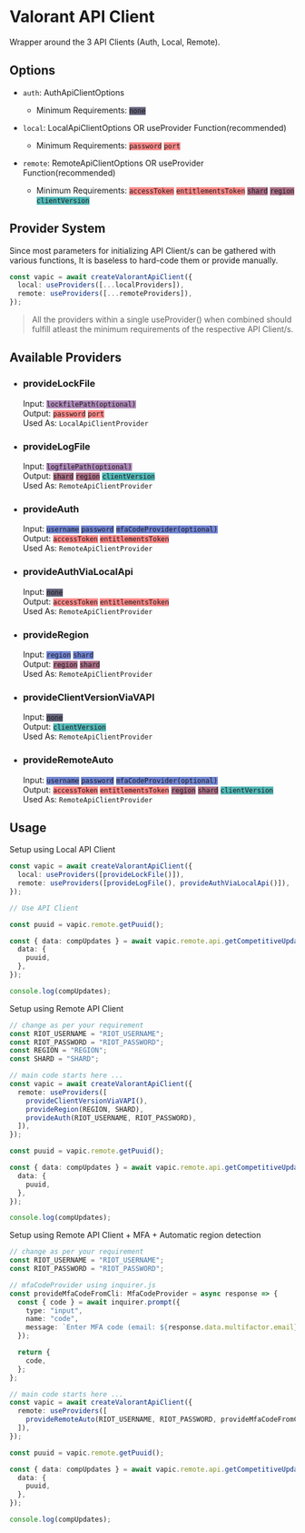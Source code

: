 # Valorant API Client

Wrapper around the 3 API Clients (Auth, Local, Remote).

## Options

- `auth`: AuthApiClientOptions

  - Minimum Requirements: <code style="background-color: #65647C">none</code>

- `local`: LocalApiClientOptions OR useProvider Function(recommended)

  - Minimum Requirements: <code style="background-color: #FD8A8A">password</code> <code style="background-color: #FD8A8A">port</code>

- `remote`: RemoteApiClientOptions OR useProvider Function(recommended)
  - Minimum Requirements: <code style="background-color: #FD8A8A">accessToken</code> <code style="background-color: #FD8A8A">entitlementsToken</code> <code style="background-color: #AC7088">shard</code> <code style="background-color: #AC7088">region</code> <code style="background-color: #54BAB9">clientVersion</code>

## Provider System

Since most parameters for initializing API Client/s can be gathered with various functions, It is baseless to hard-code them or provide manually.

```typescript
const vapic = await createValorantApiClient({
  local: useProviders([...localProviders]),
  remote: useProviders([...remoteProviders]),
});
```

> All the providers within a single useProvider() when combined should fulfill atleast the minimum requirements of the respective API Client/s.

## Available Providers

- ### provideLockFile

  Input: <code style="background-color: #B08BBB">lockfilePath(optional)</code> \
  Output: <code style="background-color: #FD8A8A">password</code> <code style="background-color: #FD8A8A">port</code> \
  Used As: `LocalApiClientProvider`

- ### provideLogFile

  Input: <code style="background-color: #B08BBB">logfilePath(optional)</code> \
  Output: <code style="background-color: #AC7088">shard</code> <code style="background-color: #AC7088">region</code> <code style="background-color: #54BAB9">clientVersion</code> \
  Used As: `RemoteApiClientProvider`

- ### provideAuth

  Input: <code style="background-color: #7286D3">username</code> <code style="background-color: #7286D3">password</code> <code style="background-color: #7286D3">mfaCodeProvider(optional)</code>\
  Output: <code style="background-color: #FD8A8A">accessToken</code> <code style="background-color: #FD8A8A">entitlementsToken</code> \
  Used As: `RemoteApiClientProvider`

- ### provideAuthViaLocalApi

  Input: <code style="background-color: #65647C">none</code> \
  Output: <code style="background-color: #FD8A8A">accessToken</code> <code style="background-color: #FD8A8A">entitlementsToken</code> \
  Used As: `RemoteApiClientProvider`

- ### provideRegion

  Input: <code style="background-color: #7286D3">region</code> <code style="background-color: #7286D3">shard</code> \
  Output: <code style="background-color: #AC7088">region</code> <code style="background-color: #AC7088">shard</code> \
  Used As: `RemoteApiClientProvider`

- ### provideClientVersionViaVAPI

  Input: <code style="background-color: #65647C">none</code> \
  Output: <code style="background-color: #54BAB9">clientVersion</code> \
  Used As: `RemoteApiClientProvider`

- ### provideRemoteAuto

  Input: <code style="background-color: #7286D3">username</code> <code style="background-color: #7286D3">password</code> <code style="background-color: #7286D3">mfaCodeProvider(optional)</code>\
  Output: <code style="background-color: #FD8A8A">accessToken</code> <code style="background-color: #FD8A8A">entitlementsToken</code> <code style="background-color: #AC7088">region</code> <code style="background-color: #AC7088">shard</code> <code style="background-color: #54BAB9">clientVersion</code> \
  Used As: `RemoteApiClientProvider`

## Usage

Setup using Local API Client

```typescript
const vapic = await createValorantApiClient({
  local: useProviders([provideLockFile()]),
  remote: useProviders([provideLogFile(), provideAuthViaLocalApi()]),
});

// Use API Client

const puuid = vapic.remote.getPuuid();

const { data: compUpdates } = await vapic.remote.api.getCompetitiveUpdates({
  data: {
    puuid,
  },
});

console.log(compUpdates);
```

Setup using Remote API Client

```typescript
// change as per your requirement
const RIOT_USERNAME = "RIOT_USERNAME";
const RIOT_PASSWORD = "RIOT_PASSWORD";
const REGION = "REGION";
const SHARD = "SHARD";

// main code starts here ...
const vapic = await createValorantApiClient({
  remote: useProviders([
    provideClientVersionViaVAPI(),
    provideRegion(REGION, SHARD),
    provideAuth(RIOT_USERNAME, RIOT_PASSWORD),
  ]),
});

const puuid = vapic.remote.getPuuid();

const { data: compUpdates } = await vapic.remote.api.getCompetitiveUpdates({
  data: {
    puuid,
  },
});

console.log(compUpdates);
```

Setup using Remote API Client + MFA + Automatic region detection

```typescript
// change as per your requirement
const RIOT_USERNAME = "RIOT_USERNAME";
const RIOT_PASSWORD = "RIOT_PASSWORD";

// mfaCodeProvider using inquirer.js
const provideMfaCodeFromCli: MfaCodeProvider = async response => {
  const { code } = await inquirer.prompt({
    type: "input",
    name: "code",
    message: `Enter MFA code (email: ${response.data.multifactor.email})`,
  });

  return {
    code,
  };
};

// main code starts here ...
const vapic = await createValorantApiClient({
  remote: useProviders([
    provideRemoteAuto(RIOT_USERNAME, RIOT_PASSWORD, provideMfaCodeFromCli),
  ]),
});

const puuid = vapic.remote.getPuuid();

const { data: compUpdates } = await vapic.remote.api.getCompetitiveUpdates({
  data: {
    puuid,
  },
});

console.log(compUpdates);
```
